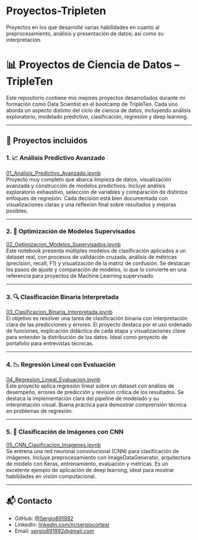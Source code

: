 # Proyectos-Tripleten
Proyectos en los que desarrollé varias habilidades en cuanto al preprocesamiento, análisis y presentación de datos; así como su interpretación. 
# 📊 Proyectos de Ciencia de Datos – TripleTen

Este repositorio contiene mis mejores proyectos desarrollados durante mi formación como Data Scientist en el bootcamp de TripleTen. Cada uno aborda un aspecto distinto del ciclo de ciencia de datos, incluyendo análisis exploratorio, modelado predictivo, clasificación, regresión y deep learning.

---

## 🚀 Proyectos incluidos

### 1. 📈 Análisis Predictivo Avanzado
[01_Analisis_Predictivo_Avanzado.ipynb](01_Analisis_Predictivo_Avanzado.ipynb)  
Proyecto muy completo que abarca limpieza de datos, visualización avanzada y construcción de modelos predictivos. Incluye análisis exploratorio exhaustivo, selección de variables y comparación de distintos enfoques de regresión. Cada decisión está bien documentada con visualizaciones claras y una reflexión final sobre resultados y mejoras posibles.

---

### 2. 🤖 Optimización de Modelos Supervisados
[02_Optimizacion_Modelos_Supervisados.ipynb](02_Optimizacion_Modelos_Supervisados.ipynb)  
Este notebook presenta múltiples modelos de clasificación aplicados a un dataset real, con procesos de validación cruzada, análisis de métricas (precision, recall, F1) y visualización de la matriz de confusión. Se destacan los pasos de ajuste y comparación de modelos, lo que lo convierte en una referencia para proyectos de Machine Learning supervisado.

---

### 3. 🔍 Clasificación Binaria Interpretada
[03_Clasificacion_Binaria_Interpretada.ipynb](03_Clasificacion_Binaria_Interpretada.ipynb)  
El objetivo es resolver una tarea de clasificación binaria con interpretación clara de las predicciones y errores. El proyecto destaca por el uso ordenado de funciones, explicación didáctica de cada etapa y visualizaciones clave para entender la distribución de los datos. Ideal como proyecto de portafolio para entrevistas técnicas.

---

### 4. 📉 Regresión Lineal con Evaluación
[04_Regresion_Lineal_Evaluacion.ipynb](04_Regresion_Lineal_Evaluacion.ipynb)  
Este proyecto aplica regresión lineal sobre un dataset con análisis de desempeño, errores de predicción y revisión crítica de los resultados. Se destaca la implementación clara del pipeline de modelado y su interpretación visual. Buena práctica para demostrar comprensión técnica en problemas de regresión.

---

### 5. 🧠 Clasificación de Imágenes con CNN
[05_CNN_Clasificacion_Imagenes.ipynb](05_CNN_Clasificacion_Imagenes.ipynb)  
Se entrena una red neuronal convolucional (CNN) para clasificación de imágenes. Incluye preprocesamiento con ImageDataGenerator, arquitectura de modelo con Keras, entrenamiento, evaluación y métricas. Es un excelente ejemplo de aplicación de deep learning, ideal para mostrar habilidades en visión computacional.

---

## 📬 Contacto

- GitHub: [@Sergio891992](https://github.com/Sergio891992)
- LinkedIn: [linkedin.com/in/sergiocortesr](www.linkedin.com/in/sergio-alberto-cortés-ronquillo-45b7726b)
- Email: sergio891992@gmail.com
